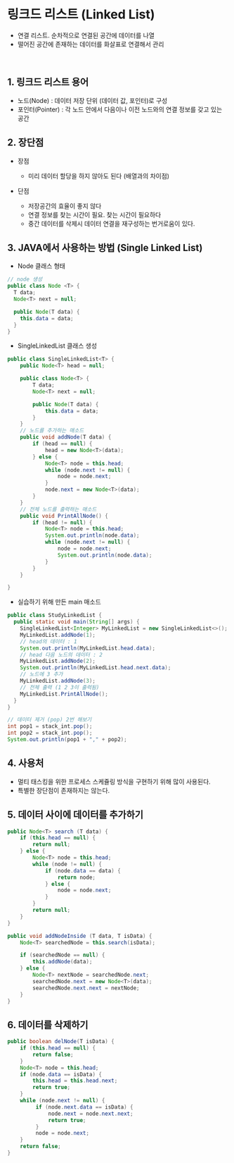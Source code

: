 # 링크드 리스트 (Linked List)
- 연결 리스트. 순차적으로 연결된 공간에 데이터를 나열
- 떨어진 공간에 존재하는 데이터를 화살표로 연결해서 관리
<br>

## 1. 링크드 리스트 용어
- 노드(Node) : 데이터 저장 단위 (데이터 값, 포인터)로 구성
- 포인터(Pointer) : 각 노드 안에서 다음이나 이전 노드와의 연결 정보를 갖고 있는 공간


## 2. 장단점
- 장점
    - 미리 데이터 할당을 하지 않아도 된다 (배열과의 차이점)

- 단점
    - 저장공간의 효율이 좋지 않다
    - 연결 정보를 찾는 시간이 필요. 찾는 시간이 필요하다
    - 중간 데이터를 삭제시 데이터 연결을 재구성하는 번거로움이 있다.
  

## 3. JAVA에서 사용하는 방법 (Single Linked List)
- Node 클래스 형태
```java
// node 생성
public class Node <T> {
  T data; 
  Node<T> next = null;

  public Node(T data) {
    this.data = data;
  }
}
```
- SingleLinkedList 클래스 생성
```java
public class SingleLinkedList<T> {
    public Node<T> head = null;

    public class Node<T> {
        T data;
        Node<T> next = null;

        public Node(T data) {
            this.data = data;
        }
    }
    // 노드를 추가하는 매소드
    public void addNode(T data) {
        if (head == null) {
            head = new Node<T>(data);
        } else {
            Node<T> node = this.head;
            while (node.next != null) {
                node = node.next;
            }
            node.next = new Node<T>(data);
        }
    }
    // 전체 노드를 출력하는 매소드
    public void PrintAllNode() {
        if (head != null) {
            Node<T> node = this.head;
            System.out.println(node.data);
            while (node.next != null) {
                node = node.next;
                System.out.println(node.data);
            }
        }
    }

}
```
- 실습하기 위해 만든 main 매소드
```java
public class StudyLinkedList {
  public static void main(String[] args) {
    SingleLinkedList<Integer> MyLinkedList = new SingleLinkedList<>();
    MyLinkedList.addNode(1);
    // head의 데이터 : 1
    System.out.println(MyLinkedList.head.data);
    // head 다음 노드의 데이터 : 2
    MyLinkedList.addNode(2);
    System.out.println(MyLinkedList.head.next.data);
    // 노드에 3 추가
    MyLinkedList.addNode(3);
    // 전체 출력 (1 2 3이 출력됨)
    MyLinkedList.PrintAllNode();
  }
}
```
```java
// 데이터 제거 (pop) 2번 해보기
int pop1 = stack_int.pop();
int pop2 = stack_int.pop();
System.out.println(pop1 + "," + pop2);
```

## 4. 사용처
- 멀티 태스킹을 위한 프로세스 스케쥴링 방식을 구현하기 위해 많이 사용된다.
- 특별한 장단점이 존재하지는 않는다.

## 5. 데이터 사이에 데이터를 추가하기
~~~java
public Node<T> search (T data) {
    if (this.head == null) {
        return null;
    } else {
        Node<T> node = this.head;
        while (node != null) {
            if (node.data == data) {
                return node;
            } else {
                node = node.next;
            }
        }
        return null;
    }
}

public void addNodeInside (T data, T isData) {
    Node<T> searchedNode = this.search(isData);

    if (searchedNode == null) {
        this.addNode(data);
    } else {
        Node<T> nextNode = searchedNode.next;
        searchedNode.next = new Node<T>(data);
        searchedNode.next.next = nextNode;
    }
}
~~~

## 6. 데이터를 삭제하기
~~~java
public boolean delNode(T isData) {
    if (this.head == null) {
        return false;
    }
    Node<T> node = this.head;
    if (node.data == isData) {
        this.head = this.head.next;
        return true;
    }
    while (node.next != null) {
         if (node.next.data == isData) {
             node.next = node.next.next;
             return true;
         }
         node = node.next;
    }
    return false;
}
~~~
